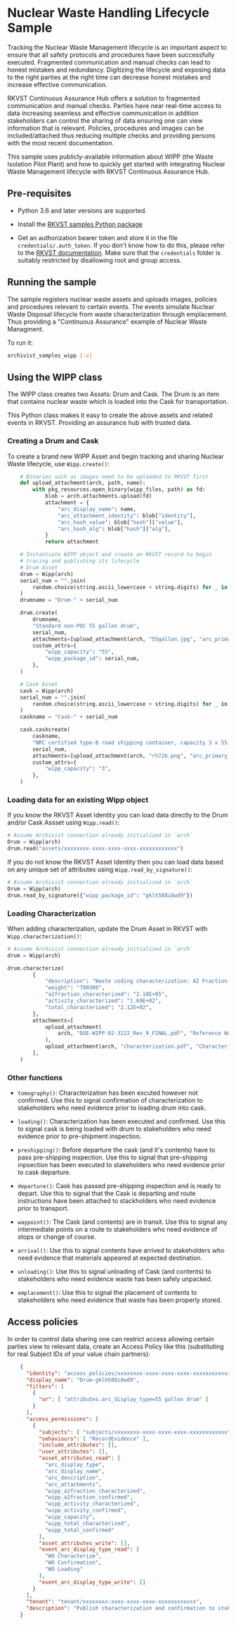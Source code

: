 # Nuclear Waste Handling Lifecycle Sample

Tracking the Nuclear Waste Management lifecycle is an important aspect to ensure that all safety protocols and procedures have been successfully executed.  Fragmented communication and manual checks can lead to honest mistakes and redundancy.  Digitizing the lifecycle and exposing data to the right parties at the right time can decrease honest mistakes and increase effective communication.  

RKVST Continuous Assurance Hub offers a solution to fragmented communication and manual checks. Parties have near real-time access to data increasing seamless and effective communication in addition stakeholders can control the sharing of data ensuring one can view information that is relevant.  Policies, procedures and images can be included/attached thus reducing multiple checks and providing persons with the most recent documentation.
 
This sample uses publicly-available information about WIPP (the Waste Isolation Pilot Plant) and how to quickly get started with integrating Nuclear Waste Management lifecycle with RKVST Continuous Assurance Hub.


## Pre-requisites

* Python 3.6 and later versions are supported.

* Install the [RKVST samples Python package](https://pypi.org/project/jitsuin-archivist-samples/ "PyPi package page")

* Get an authorization bearer token and store it in the file `credentials/.auth_token`. If you don't know how to do this, please refer to the [RKVST documentation](https://docs.jitsuin.com/docs/setup-and-administration/getting-access-tokens-using-client-secret/ "Getting an auth token"). Make sure that the `credentials` folder is suitably restricted by disallowing root and group access.


## Running the sample

The sample registers nuclear waste assets and uploads images, policies and procedures relevant to certain events.  The events simulate Nuclear Waste Disposal lifecycle from waste characterization through emplacement. Thus providing a "Continuous Assurance" example of Nuclear Waste Managment.

To run it: 

```bash
archivist_samples_wipp [-v]
```

## Using the WIPP class

The WIPP class creates two Assets: Drum and Cask. The Drum is an item that contains nuclear waste which is loaded into the Cask for transportation.

This Python class makes it easy to create the above assets and related events in RKVST.  Providing an assurance hub with trusted data.

### Creating a Drum and Cask

To create a brand new WIPP Asset and begin tracking and sharing Nuclear Waste lifecycle, use `Wipp.create()`:

```python
    # Binaries such as images need to be uploaded to RKVST first
    def upload_attachment(arch, path, name):
        with pkg_resources.open_binary(wipp_files, path) as fd:
            blob = arch.attachments.upload(fd)
            attachment = {
                "arc_display_name": name,
                "arc_attachment_identity": blob["identity"],
                "arc_hash_value": blob["hash"]["value"],
                "arc_hash_alg": blob["hash"]["alg"],
            }
            return attachment

    # Instantiate WIPP object and create an RKVST record to begin
    # tracing and publishing its lifecycle
    # Drum Asset
    drum = Wipp(arch)
    serial_num = "".join(
        random.choice(string.ascii_lowercase + string.digits) for _ in range(12)
    )
    drumname = "Drum-" + serial_num

    drum.create(
        drumname,
        "Standard non-POC 55 gallon drum",
        serial_num,
        attachments=[upload_attachment(arch, "55gallon.jpg", "arc_primary_image")],
        custom_attrs={
            "wipp_capacity": "55",
            "wipp_package_id": serial_num,
        },
    )

    # Cask Asset
    cask = Wipp(arch)
    serial_num = "".join(
        random.choice(string.ascii_lowercase + string.digits) for _ in range(12)
    )
    caskname = "Cask-" + serial_num

    cask.caskcreate(
        caskname,
        "NRC certified type-B road shipping container, capacity 3 x 55-gallon drum",
        serial_num,
        attachments=[upload_attachment(arch, "rh72b.png", "arc_primary_image")],
        custom_attrs={
            "wipp_capacity": "3",
        },
    )
```


### Loading data for an existing Wipp object

If you know the RKVST Asset Identity you can load data directly
to the Drum and/or Cask Assset using `Wipp.read()`:

```python
# Assume Archivist connection already initialized in `arch`
Drum = Wipp(arch)
drum.read("assets/xxxxxxxx-xxxx-xxxx-xxxx-xxxxxxxxxxxx")
```

If you do not know the RKVST Asset Identity then you can load data based on any unique set of attributes using `Wipp.read_by_signature()`:

```python
# Assume Archivist connection already initialized in `arch`
Drum = Wipp(arch)
drum.read_by_signature({"wipp_package_id": "gklh588i8wd9"})
```


### Loading Characterization

When adding characterization, update the Drum Asset in RKVST with
`Wipp.characterization()`:

```python
# Assume Archivist connection already initialized in `arch`
drum = Wipp(arch)

drum.characterize(
        {
            "description": "Waste coding characterization: A2 Fraction 2.10E+05",
            "weight": "790300",
            "a2fraction_characterized": "2.10E+05",
            "activity_characterized": "1.69E+02",
            "total_characterized": "2.12E+02",
        },
        attachments=[
            upload_attachment(
                arch, "DOE-WIPP-02-3122_Rev_9_FINAL.pdf", "Reference WAC"
            ),
            upload_attachment(arch, "characterization.pdf", "Characterization report"),
        ],
    )
```


### Other functions

* `tomography()`: Characterization has been excuted however not confirmed. Use this to signal confirmation of characterization to stakeholders who need evidence prior to loading drum into cask. 

* `loading()`: Characterization has been executed and confirmed. Use this to signal cask is being loaded with drum to stakeholders who need evidence prior to pre-shipment inspection.

* `preshipping()`: Before departure the cask (and it's contents) have to pass pre-shipping inspection.  Use this to signal that pre-shipping inpsection has been executed to stakeholders who need evidence prior to cask departure.

* `departure()`: Cask has passed pre-shipping inspection and is ready to depart.  Use this to signal that the Cask is departing and route instructions have been attached to stackholders who need evidence prior to transport.

* `waypoint()`: The Cask (and contents) are in transit.  Use this to signal any intermediate points on a route to stakeholders who need evidence of stops or change of course.

* `arrival()`: Use this to signal contents have arrived to stakeholders who need evidence that materials appeared at expected destination.

* `unloading()`: Use this to signal unloading of Cask (and contents) to stakeholders who need evidence waste has been safely unpacked.

* `emplacement()`: Use this to signal the placement of contents to stakeholders who need evidence that waste has been properly stored.


## Access policies

In order to control data sharing one can restrict access allowing certain parties view to relevant data, create an Access Policy like this (substituting for real Subject IDs of your value chain partners):

```json
    {
      "identity": "access_policies/xxxxxxxx-xxxx-xxxx-xxxx-xxxxxxxxxxxx",
      "display_name": "Drum-gklh588i8wd9",
      "filters": [
        {
          "or": [ "attributes.arc_display_type=55 gallon drum" ]
        }
      ],
      "access_permissions": [
        {
          "subjects": [ "subjects/xxxxxxxx-xxxx-xxxx-xxxx-xxxxxxxxxxxx" ],
          "sehaviours": [ "RecordEvidence" ],
          "include_attributes": [],
          "user_attributes": [],
          "asset_attributes_read": [
            "arc_display_type",
            "arc_display_name",
            "arc_description",
            "arc_attachments",
            "wipp_a2fraction_characterized",
            "wipp_a2fraction_confirmed",
            "wipp_activity_characterized",
            "wipp_activity_confirmed",
            "wipp_capacity",
            "wipp_total_characterized",
            "wipp_total_confirmed"
          ],
          "asset_attributes_write": [],
          "event_arc_display_type_read": [
            "WO Characterize",
            "WO Confirmation",
            "WO Loading"
          ],
          "event_arc_display_type_write": []
        }
      ],
      "tenant": "tenant/xxxxxxxx-xxxx-xxxx-xxxx-xxxxxxxxxxxx",
      "description": "Publish characterization and confirmation to stakeholders"
    }

```
